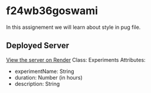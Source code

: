 # f24wb36goswami
In this assignement we will learn about style in pug file.
## Deployed Server
[View the server on Render](https://f24wb36goswami.onrender.com)
Class: Experiments
Attributes:
  - experimentName: String
  - duration: Number (in hours)
  - description: String
